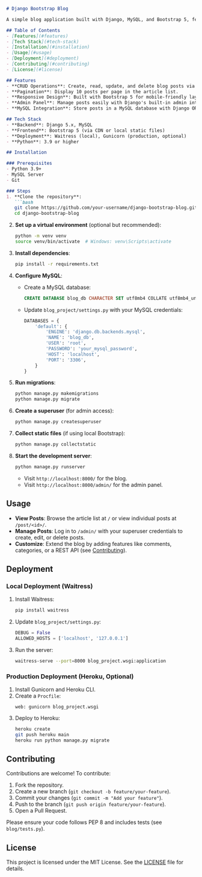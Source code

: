 ```markdown
# Django Bootstrap Blog

A simple blog application built with Django, MySQL, and Bootstrap 5, featuring CRUD operations, pagination, and an admin panel.

## Table of Contents
- [Features](#features)
- [Tech Stack](#tech-stack)
- [Installation](#installation)
- [Usage](#usage)
- [Deployment](#deployment)
- [Contributing](#contributing)
- [License](#license)

## Features
- **CRUD Operations**: Create, read, update, and delete blog posts via Django Admin or custom views.
- **Pagination**: Display 10 posts per page in the article list.
- **Responsive Design**: Built with Bootstrap 5 for mobile-friendly layouts.
- **Admin Panel**: Manage posts easily with Django's built-in admin interface.
- **MySQL Integration**: Store posts in a MySQL database with Django ORM.

## Tech Stack
- **Backend**: Django 5.x, MySQL
- **Frontend**: Bootstrap 5 (via CDN or local static files)
- **Deployment**: Waitress (local), Gunicorn (production, optional)
- **Python**: 3.9 or higher

## Installation

### Prerequisites
- Python 3.9+
- MySQL Server
- Git

### Steps
1. **Clone the repository**:
   ```bash
   git clone https://github.com/your-username/django-bootstrap-blog.git
   cd django-bootstrap-blog
   ```

2. **Set up a virtual environment** (optional but recommended):
   ```bash
   python -m venv venv
   source venv/bin/activate  # Windows: venv\Scripts\activate
   ```

3. **Install dependencies**:
   ```bash
   pip install -r requirements.txt
   ```

4. **Configure MySQL**:
   - Create a MySQL database:
     ```sql
     CREATE DATABASE blog_db CHARACTER SET utf8mb4 COLLATE utf8mb4_unicode_ci;
     ```
   - Update `blog_project/settings.py` with your MySQL credentials:
     ```python
     DATABASES = {
         'default': {
             'ENGINE': 'django.db.backends.mysql',
             'NAME': 'blog_db',
             'USER': 'root',
             'PASSWORD': 'your_mysql_password',
             'HOST': 'localhost',
             'PORT': '3306',
         }
     }
     ```

5. **Run migrations**:
   ```bash
   python manage.py makemigrations
   python manage.py migrate
   ```

6. **Create a superuser** (for admin access):
   ```bash
   python manage.py createsuperuser
   ```

7. **Collect static files** (if using local Bootstrap):
   ```bash
   python manage.py collectstatic
   ```

8. **Start the development server**:
   ```bash
   python manage.py runserver
   ```
   - Visit `http://localhost:8000/` for the blog.
   - Visit `http://localhost:8000/admin/` for the admin panel.

## Usage
- **View Posts**: Browse the article list at `/` or view individual posts at `/post/<id>/`.
- **Manage Posts**: Log in to `/admin/` with your superuser credentials to create, edit, or delete posts.
- **Customize**: Extend the blog by adding features like comments, categories, or a REST API (see [Contributing](#contributing)).

## Deployment

### Local Deployment (Waitress)
1. Install Waitress:
   ```bash
   pip install waitress
   ```
2. Update `blog_project/settings.py`:
   ```python
   DEBUG = False
   ALLOWED_HOSTS = ['localhost', '127.0.0.1']
   ```
3. Run the server:
   ```bash
   waitress-serve --port=8000 blog_project.wsgi:application
   ```

### Production Deployment (Heroku, Optional)
1. Install Gunicorn and Heroku CLI.
2. Create a `Procfile`:
   ```text
   web: gunicorn blog_project.wsgi
   ```
3. Deploy to Heroku:
   ```bash
   heroku create
   git push heroku main
   heroku run python manage.py migrate
   ```

## Contributing
Contributions are welcome! To contribute:
1. Fork the repository.
2. Create a new branch (`git checkout -b feature/your-feature`).
3. Commit your changes (`git commit -m "Add your feature"`).
4. Push to the branch (`git push origin feature/your-feature`).
5. Open a Pull Request.

Please ensure your code follows PEP 8 and includes tests (see `blog/tests.py`).

## License
This project is licensed under the MIT License. See the [LICENSE](LICENSE) file for details.
```